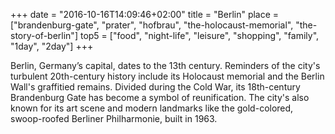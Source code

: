 +++
date = "2016-10-16T14:09:46+02:00"
title = "Berlin"
place = ["brandenburg-gate", "prater", "hofbrau", "the-holocaust-memorial", "the-story-of-berlin"]
top5 = ["food", "night-life", "leisure", "shopping", "family", "1day", "2day"]
+++

Berlin, Germany’s capital, dates to the 13th century. Reminders of the city's turbulent 20th-century history include its Holocaust memorial and the Berlin Wall's graffitied remains. Divided during the Cold War, its 18th-century Brandenburg Gate has become a symbol of reunification. The city's also known for its art scene and modern landmarks like the gold-colored, swoop-roofed Berliner Philharmonie, built in 1963.


